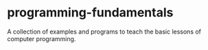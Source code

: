 # programming-fundamentals

A collection of examples and programs to teach the basic lessons of computer programming.
